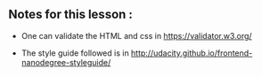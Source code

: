 <h2> Notes for this lesson : </h2>

+ One can validate the HTML and css in https://validator.w3.org/

+ The style guide followed is in http://udacity.github.io/frontend-nanodegree-styleguide/ 
